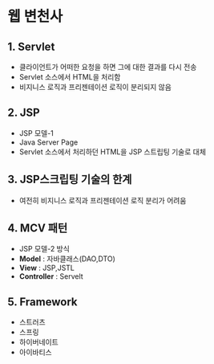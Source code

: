 # 웹 변천사



## 1. Servlet

 - 클라이언트가 어떠한 요청을 하면 그에 대한 결과를 다시 
 전송
 - Servlet 소스에서 HTML을 처리함
 - 비지니스 로직과 프리젠테이션 로직이 분리되지 않음

## 2. JSP
- JSP 모델-1
- Java Server Page
- Servlet 소스에서 처리하던 HTML을 JSP 스트립팅 기술로 대체



## 3. JSP스크립팅 기술의 한계
- 여전히 비지니스 로직과 프리젠테이션 로직 분리가 어려움


## 4. MCV 패턴
- JSP 모델-2 방식
- **Model** : 자바클래스(DAO,DTO)
- **View** : JSP,JSTL
- **Controller** : Servelt


## 5. Framework
- 스트러츠
- 스프링
- 하이버네이트
- 아이바티스

